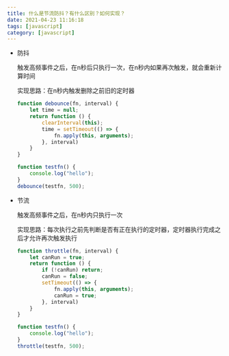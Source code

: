 ```yaml
---
title: 什么是节流防抖？有什么区别？如何实现？
date: 2021-04-23 11:16:18
tags: [javascript]
category: [javascript]
---
```


- 防抖

  触发高频事件之后，在n秒后只执行一次，在n秒内如果再次触发，就会重新计算时间

  实现思路：在n秒内触发删除之前旧的定时器

  ```javascript
  function debounce(fn, interval) {
      let time = null;
      return function () {
          clearInterval(this);
          time = setTimeout(() => {
              fn.apply(this, arguments);
          }, interval)
      }
  }
  
  function testfn() {
      console.log("hello");
  }
  debounce(testfn, 500);
  ```

  

- 节流

  触发高频事件之后，在n秒内只执行一次

  实现思路：每次执行之前先判断是否有正在执行的定时器，定时器执行完成之后才允许再次触发执行

  ```javascript
  function throttle(fn, interval) {
      let canRun = true;
      return function () {
          if (!canRun) return;
          canRun = false;
          setTimeout(() => {
              fn.apply(this, arguments);
              canRun = true;
          }, interval)
      }
  }
  
  function testfn() {
      console.log("hello");
  }
  throttle(testfn, 500);
  ```

